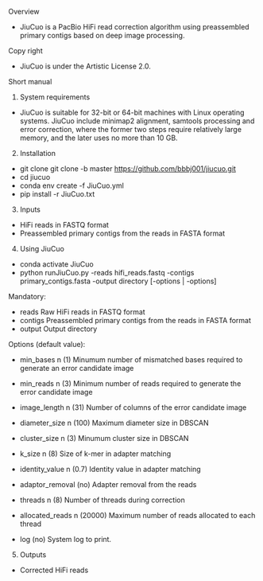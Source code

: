 Overview
- JiuCuo is a PacBio HiFi read correction algorithm using preassembled primary contigs based on deep image processing.

Copy right
- JiuCuo is under the Artistic License 2.0.

Short manual
1. System requirements
- JiuCuo is suitable for 32-bit or 64-bit machines with Linux operating systems. JiuCuo include minimap2 alignment, samtools processing and error correction, where the former two steps require relatively large memory, and the later uses no more than 10 GB.

2. Installation
- git clone git clone -b master https://github.com/bbbj001/jiucuo.git
- cd jiucuo
- conda env create -f JiuCuo.yml
- pip install -r JiuCuo.txt

3. Inputs
- HiFi reads in FASTQ format
- Preassembled primary contigs from the reads in FASTA format

4. Using JiuCuo
- conda activate JiuCuo
- python runJiuCuo.py -reads hifi_reads.fastq -contigs primary_contigs.fasta -output directory [-options | -options]

Mandatory:
- reads
Raw HiFi reads in FASTQ format
- contigs
Preassembled primary contigs from the reads in FASTA format
- output
Output directory

Options (default value):
- min_bases n (1)
Minumum number of mismatched bases required to generate an error candidate image
- min_reads n (3)
Minimum number of reads required to generate the error candidate image
- image_length n (31)
Number of columns of the error candidate image

- diameter_size n (100)
Maximum diameter size in DBSCAN
- cluster_size n (3)
Minumum cluster size in DBSCAN
- k_size n (8)
Size of k-mer in adapter matching
- identity_value n (0.7)
Identity value in adapter matching

- adaptor_removal (no)
Adapter removal from the reads
- threads n (8)
Number of threads during correction
- allocated_reads n (20000)
Maximum number of reads allocated to each thread
- log (no)
System log to print.

5. Outputs
- Corrected HiFi reads

